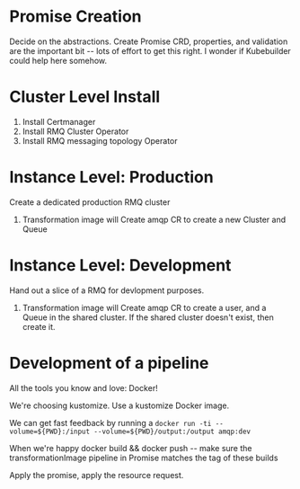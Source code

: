 # Promise Creation
Decide on the abstractions. Create Promise CRD, properties, and validation are the important bit -- lots of effort to get this right. I wonder if Kubebuilder could help here somehow. 

# Cluster Level Install
1. Install Certmanager
1. Install RMQ Cluster Operator 
1. Install RMQ messaging topology Operator 

# Instance Level: Production 
Create a dedicated production RMQ cluster
1. Transformation image will Create amqp CR to create a new Cluster and Queue

# Instance Level: Development
Hand out a slice of a RMQ for devlopment purposes.

1. Transformation image will Create amqp CR to create a user, and a Queue in the shared cluster. If the shared cluster doesn't exist, then create it. 

# Development of a pipeline
All the tools you know and love: Docker! 

We're choosing kustomize. Use a kustomize Docker image. 

We can get fast feedback by running a `docker run -ti --volume=${PWD}:/input --volume=${PWD}/output:/output amqp:dev`

When we're happy docker build && docker push -- make sure the transformationImage pipeline in Promise matches the tag of these builds

Apply the promise, apply the resource request. 